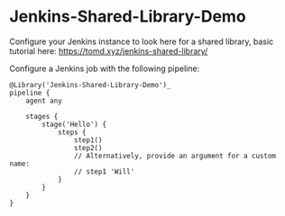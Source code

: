 # Jenkins-Shared-Library-Demo
Configure your Jenkins instance to look here for a shared library, basic tutorial here: https://tomd.xyz/jenkins-shared-library/

Configure a Jenkins job with the following pipeline:
```
@Library('Jenkins-Shared-Library-Demo')_
pipeline {
    agent any

    stages {
        stage('Hello') {
            steps {
                step1()
                step2()
                // Alternatively, provide an argument for a custom name:
                // step1 'Will'
            }
        }
    }
}
```
